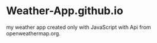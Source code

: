 # Weather-App.github.io
my weather app created only with JavaScript with Api from openweathermap.org.
